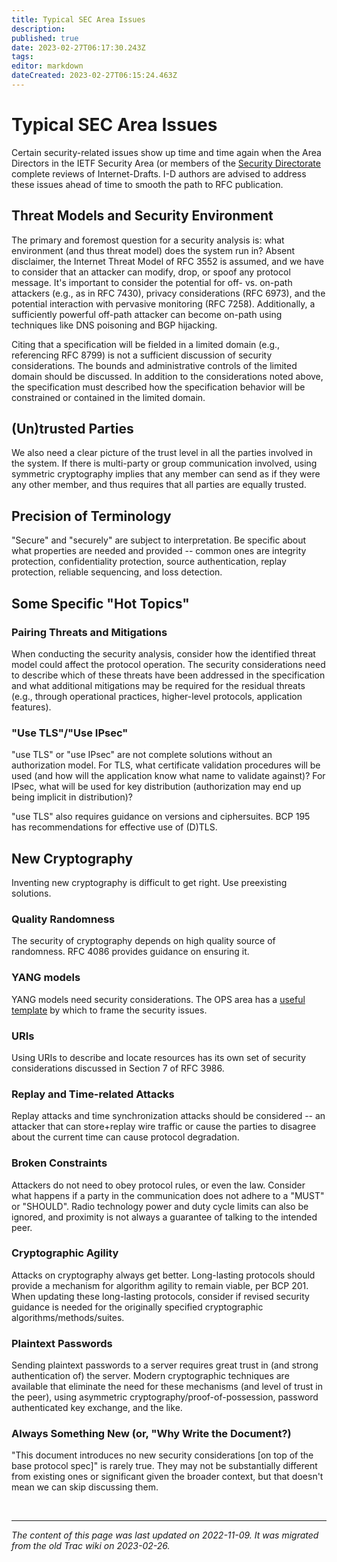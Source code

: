 ```yaml
---
title: Typical SEC Area Issues
description: 
published: true
date: 2023-02-27T06:17:30.243Z
tags: 
editor: markdown
dateCreated: 2023-02-27T06:15:24.463Z
---
```



# Typical SEC Area Issues

Certain security-related issues show up time and time again when the Area Directors in the IETF Security Area (or members of the [Security Directorate](/group/secdir) complete reviews of Internet-Drafts. I-D authors are advised to address these issues ahead of time to smooth the path to RFC publication.

## Threat Models and Security Environment

The primary and foremost question for a security analysis is: what environment (and thus threat model) does the system run in? Absent disclaimer, the Internet Threat Model of RFC 3552 is assumed, and we have to consider that an attacker can modify, drop, or spoof any protocol message. It's important to consider the potential for off- vs. on-path attackers (e.g., as in RFC 7430), privacy considerations (RFC 6973), and the potential interaction with pervasive monitoring (RFC 7258). Additionally, a sufficiently powerful off-path attacker can become on-path using techniques like DNS poisoning and BGP hijacking.

Citing that a specification will be fielded in a limited domain (e.g., referencing RFC 8799) is not a sufficient discussion of security considerations. The bounds and administrative controls of the limited domain should be discussed. In addition to the considerations noted above, the specification must described how the specification behavior will be constrained or contained in the limited domain.

## (Un)trusted Parties

We also need a clear picture of the trust level in all the parties involved in the system. If there is multi-party or group communication involved, using symmetric cryptography implies that any member can send as if they were any other member, and thus requires that all parties are equally trusted.
## Precision of Terminology

"Secure" and "securely" are subject to interpretation. Be specific about what properties are needed and provided -- common ones are integrity protection, confidentiality protection, source authentication, replay protection, reliable sequencing, and loss detection.
## Some Specific "Hot Topics"
### Pairing Threats and Mitigations

When conducting the security analysis, consider how the identified threat model could affect the protocol operation. The security considerations need to describe which of these threats have been addressed in the specification and what additional mitigations may be required for the residual threats (e.g., through operational practices, higher-level protocols, application features).
### "Use TLS"/"Use IPsec"

"use TLS" or "use IPsec" are not complete solutions without an authorization model. For TLS, what certificate validation procedures will be used (and how will the application know what name to validate against)? For IPsec, what will be used for key distribution (authorization may end up being implicit in distribution)?

"use TLS" also requires guidance on versions and ciphersuites. BCP 195 has recommendations for effective use of (D)TLS.
## New Cryptography

Inventing new cryptography is difficult to get right. Use preexisting solutions.
### Quality Randomness

The security of cryptography depends on high quality source of randomness. RFC 4086 provides guidance on ensuring it.
### YANG models

YANG models need security considerations. The OPS area has a [useful template](/group/ops/yang-security-guidelines) by which to frame the security issues.
### URIs

Using URIs to describe and locate resources has its own set of security considerations discussed in Section 7 of RFC 3986.
### Replay and Time-related Attacks

Replay attacks and time synchronization attacks should be considered -- an attacker that can store+replay wire traffic or cause the parties to disagree about the current time can cause protocol degradation.
### Broken Constraints

Attackers do not need to obey protocol rules, or even the law. Consider what happens if a party in the communication does not adhere to a "MUST" or "SHOULD". Radio technology power and duty cycle limits can also be ignored, and proximity is not always a guarantee of talking to the intended peer.
### Cryptographic Agility

Attacks on cryptography always get better. Long-lasting protocols should provide a mechanism for algorithm agility to remain viable, per BCP 201. When updating these long-lasting protocols, consider if revised security guidance is needed for the originally specified cryptographic algorithms/methods/suites.
### Plaintext Passwords

Sending plaintext passwords to a server requires great trust in (and strong authentication of) the server. Modern cryptographic techniques are available that eliminate the need for these mechanisms (and level of trust in the peer), using asymmetric cryptography/proof-of-possession, password authenticated key exchange, and the like.
### Always Something New (or, "Why Write the Document?)

"This document introduces no new security considerations [on top of the base protocol spec]" is rarely true. They may not be substantially different from existing ones or significant given the broader context, but that doesn't mean we can skip discussing them.

&nbsp;
&nbsp;
&nbsp;

---

*The content of this page was last updated on 2022-11-09. It was migrated from the old Trac wiki on 2023-02-26.*